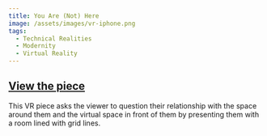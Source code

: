 ```yaml
---
title: You Are (Not) Here
image: /assets/images/vr-iphone.png
tags:
  - Technical Realities
  - Modernity
  - Virtual Reality
---
```

## [View the piece](http://devinhalladay.com/vr)

This VR piece asks the viewer to question their relationship with the space around them and the virtual space in front of them by presenting them with a room lined with grid lines.
